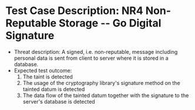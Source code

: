 # Test Case Description: NR4 Non-Reputable Storage -- Go Digital Signature
- Threat description: A signed, i.e. non-reputable, message including personal data is sent from client to server where it is stored in a database.
- Expected test outcome:
  1. The taint is detected
  2. The usage of the cryptography library's signature method on the tainted datum is detected
  3. The data flow of the tainted datum together with the signature to the server's database is detected
  